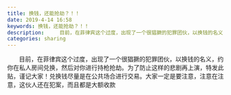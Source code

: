 ```yaml
---
title: 换钱，还能抢劫？！！
date: 2019-4-14 16:58
keywords: 换钱，还能抢劫？！！
description:     目前，在菲律宾这个过度，出现了一个很猖獗的犯罪团伙，以换钱的名义，约你在私人房间兑换，然后对你进行持枪抢劫。为了防止这样的悲剧再上演，特发此贴，谨记大家！兑换钱尽量是在公共场合进行交易。大家一定是要注意，注意在注意，这伙人还在犯案，
categories: sharing
---
```

<td class="t_f" id="postmessage_3496478">

       目前，在菲律宾这个过度，出现了一个很猖獗的犯罪团伙，以换钱的名义，约你在私人房间兑换，然后对你进行持枪抢劫。为了防止这样的悲剧再上演，特发此贴，谨记大家！兑换钱尽量是在公共场合进行交易。大家一定是要注意，注意在注意，这伙人还在犯案，而且都是大额收款<br/>
       <br/>
       <br/>
     </td>
